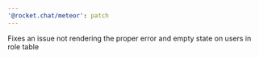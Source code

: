 ```yaml
---
'@rocket.chat/meteor': patch
---
```


Fixes an issue not rendering the proper error and empty state on users in role table
